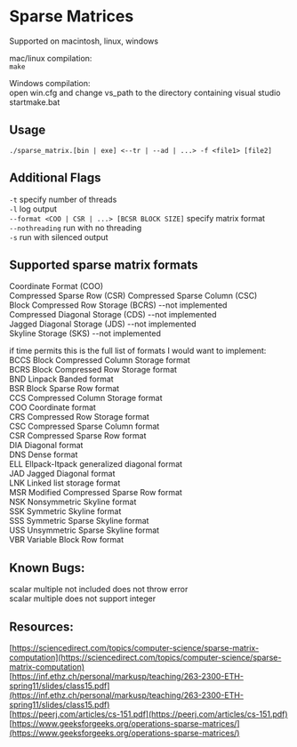 Sparse Matrices
===============

Supported on macintosh, linux, windows

mac/linux compilation:  
`make`

Windows compilation:  
open win.cfg and change vs_path to the directory containing visual studio  
startmake.bat

Usage
-----
`./sparse_matrix.[bin | exe] <--tr | --ad | ...> -f <file1> [file2]`

Additional Flags
----------------
`-t` specify number of threads  
`-l` log output  
`--format <COO | CSR | ...> [BCSR BLOCK SIZE]` specify matrix format  
`--nothreading` run with no threading  
`-s` run with silenced output  


Supported sparse matrix formats
-------------------------------
Coordinate Format (COO)  
Compressed Sparse Row (CSR) 
Compressed Sparse Column (CSC)  
Block Compressed Row Storage (BCRS) --not implemented  
Compressed Diagonal Storage (CDS) --not implemented  
Jagged Diagonal Storage (JDS) --not implemented  
Skyline Storage (SKS) --not implemented  
  
if time permits this is the full list of formats I would want to implement:  
BCCS Block Compressed Column Storage format  
BCRS Block Compressed Row Storage format  
BND  Linpack Banded format  
BSR  Block Sparse Row format  
CCS  Compressed Column Storage format  
COO  Coordinate format  
CRS  Compressed Row Storage format  
CSC  Compressed Sparse Column format  
CSR  Compressed Sparse Row format  
DIA  Diagonal format  
DNS  Dense format  
ELL  Ellpack-Itpack generalized diagonal format  
JAD  Jagged Diagonal format  
LNK  Linked list storage format  
MSR  Modified Compressed Sparse Row format  
NSK  Nonsymmetric Skyline format  
SSK  Symmetric Skyline format  
SSS  Symmetric Sparse Skyline format  
USS  Unsymmetric Sparse Skyline format  
VBR  Variable Block Row format  

Known Bugs:
-----------
scalar multiple not included does not throw error  
scalar multiple does not support integer  
  
Resources:
----------
[https://sciencedirect.com/topics/computer-science/sparse-matrix-computation](https://sciencedirect.com/topics/computer-science/sparse-matrix-computation)  
[https://inf.ethz.ch/personal/markusp/teaching/263-2300-ETH-spring11/slides/class15.pdf](https://inf.ethz.ch/personal/markusp/teaching/263-2300-ETH-spring11/slides/class15.pdf)  
[https://peerj.com/articles/cs-151.pdf](https://peerj.com/articles/cs-151.pdf)  
[https://www.geeksforgeeks.org/operations-sparse-matrices/](https://www.geeksforgeeks.org/operations-sparse-matrices/)

